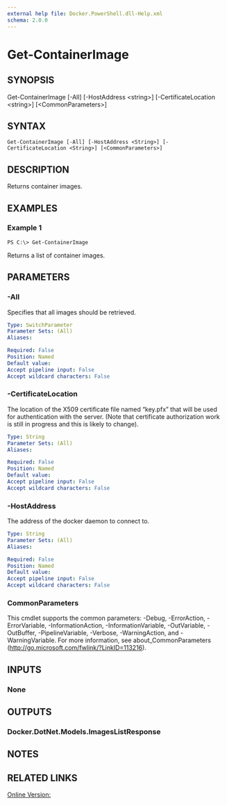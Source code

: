 ```yaml
---
external help file: Docker.PowerShell.dll-Help.xml
schema: 2.0.0
---
```


# Get-ContainerImage
## SYNOPSIS
Get-ContainerImage \[-All\] \[-HostAddress \<string\>\] \[-CertificateLocation \<string\>\] \[\<CommonParameters\>\]
## SYNTAX

```
Get-ContainerImage [-All] [-HostAddress <String>] [-CertificateLocation <String>] [<CommonParameters>]
```

## DESCRIPTION
Returns container images.
## EXAMPLES

### Example 1
```
PS C:\> Get-ContainerImage
```

Returns a list of container images. 
## PARAMETERS

### -All
Specifies that all images should be retrieved. 





```yaml
Type: SwitchParameter
Parameter Sets: (All)
Aliases: 

Required: False
Position: Named
Default value: 
Accept pipeline input: False
Accept wildcard characters: False
```

### -CertificateLocation
The location of the X509 certificate file named “key.pfx” that will be used for authentication with the server.  (Note that certificate authorization work is still in progress and this is likely to change).





```yaml
Type: String
Parameter Sets: (All)
Aliases: 

Required: False
Position: Named
Default value: 
Accept pipeline input: False
Accept wildcard characters: False
```

### -HostAddress
The address of the docker daemon to connect to.





```yaml
Type: String
Parameter Sets: (All)
Aliases: 

Required: False
Position: Named
Default value: 
Accept pipeline input: False
Accept wildcard characters: False
```

### CommonParameters
This cmdlet supports the common parameters: -Debug, -ErrorAction, -ErrorVariable, -InformationAction, -InformationVariable, -OutVariable, -OutBuffer, -PipelineVariable, -Verbose, -WarningAction, and -WarningVariable. For more information, see about_CommonParameters (http://go.microsoft.com/fwlink/?LinkID=113216).
## INPUTS

### None

## OUTPUTS

### Docker.DotNet.Models.ImagesListResponse

## NOTES

## RELATED LINKS

[Online Version:]()






